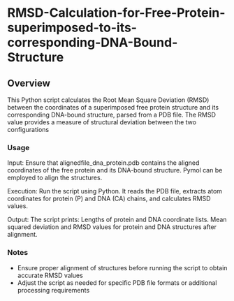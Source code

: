 # RMSD-Calculation-for-Free-Protein-superimposed-to-its-corresponding-DNA-Bound-Structure

## Overview
This Python script calculates the Root Mean Square Deviation (RMSD) between the coordinates of a superimposed free protein structure and its corresponding DNA-bound structure, parsed from a PDB file. The RMSD value provides a measure of structural deviation between the two configurations

### Usage
Input: Ensure that alignedfile_dna_protein.pdb contains the aligned coordinates of the free protein and its DNA-bound structure. Pymol can be employed to align the structures.

Execution: Run the script using Python. It reads the PDB file, extracts atom coordinates for protein (P) and DNA (CA) chains, and calculates RMSD values.

Output: The script prints:
Lengths of protein and DNA coordinate lists.
Mean squared deviation and RMSD values for protein and DNA structures after alignment.

### Notes
- Ensure proper alignment of structures before running the script to obtain accurate RMSD values
- Adjust the script as needed for specific PDB file formats or additional processing requirements
